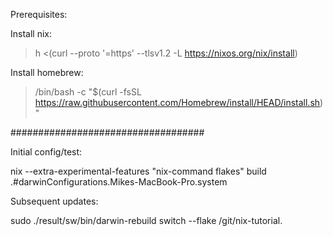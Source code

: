 Prerequisites:

Install nix:

  > h <(curl --proto '=https' --tlsv1.2 -L https://nixos.org/nix/install)

Install homebrew:

  > /bin/bash -c "$(curl -fsSL https://raw.githubusercontent.com/Homebrew/install/HEAD/install.sh)"


###################################

Initial config/test:

  nix --extra-experimental-features "nix-command flakes" build .#darwinConfigurations.Mikes-MacBook-Pro.system

Subsequent updates:

  sudo ./result/sw/bin/darwin-rebuild switch --flake /git/nix-tutorial.
